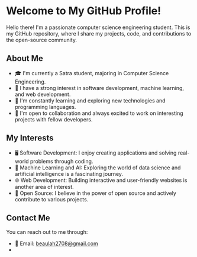 # Welcome to My GitHub Profile!

Hello there! I'm a passionate computer science engineering student. This is my GitHub repository, where I share my projects, code, and contributions to the open-source community.

## About Me

- 🎓 I'm currently a Satra student, majoring in Computer Science Engineering.
- 💼 I have a strong interest in software development, machine learning, and web development.
- 🌱 I'm constantly learning and exploring new technologies and programming languages.
- 👯 I'm open to collaboration and always excited to work on interesting projects with fellow developers.

## My Interests

- 🖥️ Software Development: I enjoy creating applications and solving real-world problems through coding.
- 🤖 Machine Learning and AI: Exploring the world of data science and artificial intelligence is a fascinating journey.
- 🌐 Web Development: Building interactive and user-friendly websites is another area of interest.
- 🌟 Open Source: I believe in the power of open source and actively contribute to various projects.

## Contact Me

You can reach out to me through:

- 📧 Email: beaulah2708@gmail.com
-

